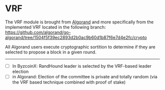 # VRF #

The VRF module is brought from [Algorand](https://github.com/algorand/go-algorand)
and more specifically from the implemented VRF located in the following branch:
<https://github.com/algorand/go-algorand/tree/1504f5f39ec2893d2b0ac9b60d1b87f6e7d4e2fc/crypto>

All Algorand users execute cryptographic sortition to determine if they are selected to propose a block in a given round.

---------------------------------
- [ ] In ByzcoinX: RandHound leader is selected by the VRF-based leader election
- [ ] in Algorand: Election of the committee is private and totally random (via the VRF based technique combined with proof of stake)
